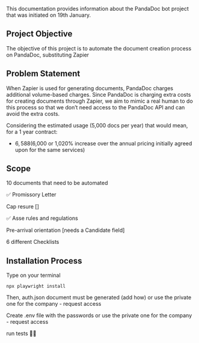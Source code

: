 This documentation provides information about the PandaDoc bot project that was initiated on 19th January.

## Project Objective
The objective of this project is to automate the document creation process on PandaDoc, substituting Zapier

## Problem Statement
When Zapier is used for generating documents, PandaDoc charges additional volume-based charges. Since PandaDoc is charging extra costs for creating documents through Zapier, we aim to mimic a real human to do this process so that we don’t need access to the PandaDoc API and can avoid the extra costs.

Considering the estimated usage (5,000 docs per year) that would mean, for a 1 year contract:

- $6,588 ($6,000 or 1,020% increase over the annual pricing initially agreed upon for the same services)

## Scope 

10 documents that need to be automated

✅ Promissory Letter

Cap resure []

✅ Asse rules and regulations

Pre-arrival orientation [needs a Candidate field]

6 different Checklists

## Installation Process

Type on your terminal

```console
npx playwright install
```

Then, auth.json document must be generated (add how) or use the private one for the company - request access

Create .env file with the passwords or use the private one for the company - request access 

run tests 🙌🏼
